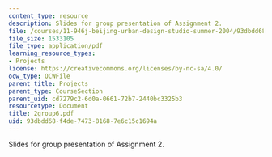 ```yaml
---
content_type: resource
description: Slides for group presentation of Assignment 2.
file: /courses/11-946j-beijing-urban-design-studio-summer-2004/93dbdd68f4de747381687e6c15c1694a_2group6.pdf
file_size: 1533105
file_type: application/pdf
learning_resource_types:
- Projects
license: https://creativecommons.org/licenses/by-nc-sa/4.0/
ocw_type: OCWFile
parent_title: Projects
parent_type: CourseSection
parent_uid: cd7279c2-6d0a-0661-72b7-2440bc3325b3
resourcetype: Document
title: 2group6.pdf
uid: 93dbdd68-f4de-7473-8168-7e6c15c1694a
---
```

Slides for group presentation of Assignment 2.